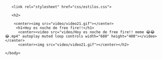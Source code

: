 <html>
   <head>
       
       <link rel="stylesheet" href="css/estilos.css">
   </head>
   <body>

       <h2>
        
        <center><img src="video/video21.gif"></center> 
         <h1>Hoy es noche de free fire!!</h1>
          <center><video src="video/Hoy es noche de free fire!! meme 😂😂😂.mp4" autoplay muted loop controls width="680" height="400"></video></center>
          <center><img src="video/video21.gif"></center></h2>

    </body>
</html>
